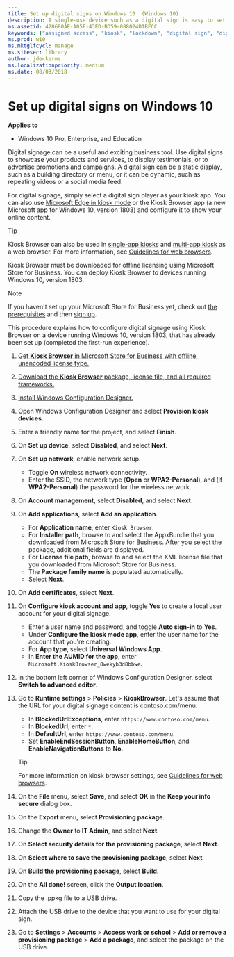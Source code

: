 ```yaml
---
title: Set up digital signs on Windows 10  (Windows 10)
description: A single-use device such as a digital sign is easy to set up in Windows 10 (Pro, Enterprise, and Education).
ms.assetid: 428680AE-A05F-43ED-BD59-088024D1BFCC
keywords: ["assigned access", "kiosk", "lockdown", "digital sign", "digital signage", "kiosk browser", "browser"]
ms.prod: w10
ms.mktglfcycl: manage
ms.sitesec: library
author: jdeckerms
ms.localizationpriority: medium
ms.date: 08/03/2018
---
```


# Set up digital signs on Windows 10


**Applies to**

-   Windows 10 Pro, Enterprise, and Education

Digital signage can be a useful and exciting business tool. Use digital signs to showcase your products and services, to display testimonials, or to advertise promotions and campaigns. A digital sign can be a static display, such as a building directory or menu, or it can be dynamic, such as repeating videos or a social media feed. 

For digital signage, simply select a digital sign player as your kiosk app. You can also use [Microsoft Edge in kiosk mode](https://docs.microsoft.com/microsoft-edge/deploy/microsoft-edge-kiosk-mode-deploy) or the Kiosk Browser app (a new Microsoft app for Windows 10, version 1803) and configure it to show your online content.

>[!TIP]
>Kiosk Browser can also be used in [single-app kiosks](kiosk-single-app.md) and [multi-app kiosk](lock-down-windows-10-to-specific-apps.md) as a web browser. For more information, see [Guidelines for web browsers](guidelines-for-assigned-access-app.md#guidelines-for-web-browsers). 

Kiosk Browser must be downloaded for offline licensing using Microsoft Store for Business. You can deploy Kiosk Browser to devices running Windows 10, version 1803.

>[!NOTE]
>If you haven't set up your Microsoft Store for Business yet, check out [the prerequisites](https://docs.microsoft.com/microsoft-store/prerequisites-microsoft-store-for-business) and then [sign up](https://docs.microsoft.com/microsoft-store/sign-up-microsoft-store-for-business).


This procedure explains how to configure digital signage using Kiosk Browser on a device running Windows 10, version 1803, that has already been set up (completed the first-run experience). 

1. [Get **Kiosk Browser** in Microsoft Store for Business with offline, unencoded license type.](https://docs.microsoft.com/microsoft-store/acquire-apps-microsoft-store-for-business#acquire-apps) 
2. [Download the **Kiosk Browser** package, license file, and all required frameworks.](https://docs.microsoft.com/microsoft-store/distribute-offline-apps#download-an-offline-licensed-app)
2. [Install Windows Configuration Designer.](~/provisioning-packages/provisioning-install-icd.md)
3. Open Windows Configuration Designer and select **Provision kiosk devices**.
4. Enter a friendly name for the project, and select **Finish**.
5. On **Set up device**, select **Disabled**, and select **Next**.
6. On **Set up network**, enable network setup. 
    - Toggle **On** wireless network connectivity. 
    - Enter the SSID, the network type (**Open** or **WPA2-Personal**), and (if **WPA2-Personal**) the password for the wireless network.
7. On **Account management**, select **Disabled**, and select **Next**.
8. On **Add applications**, select **Add an application**.
    - For **Application name**, enter `Kiosk Browser`.
    - For **Installer path**, browse to and select the AppxBundle that you downloaded from Microsoft Store for Business. After you select the package, additional fields are displayed.
    - For **License file path**, browse to and select the XML license file that you downloaded from Microsoft Store for Business.
    - The **Package family name** is populated automatically.
    - Select **Next**.
9. On **Add certificates**, select **Next**.
10. On **Configure kiosk account and app**, toggle **Yes** to create a local user account for your digital signage. 
    - Enter a user name and password, and toggle **Auto sign-in** to **Yes**.
    - Under **Configure the kiosk mode app**, enter the user name for the account that you're creating.
    - For **App type**, select **Universal Windows App**.
    - In **Enter the AUMID for the app**, enter `Microsoft.KioskBrowser_8wekyb3d8bbwe`.
11. In the bottom left corner of Windows Configuration Designer, select **Switch to advanced editor**. 
12. Go to **Runtime settings** > **Policies** > **KioskBrowser**. Let's assume that the URL for your digital signage content is contoso.com/menu.
    - In **BlockedUrlExceptions**, enter `https://www.contoso.com/menu`.
    - In **BlockedUrl**, enter `*`.
    - In **DefaultUrl**, enter `https://www.contoso.com/menu`.
    - Set **EnableEndSessionButton**, **EnableHomeButton**, and **EnableNavigationButtons** to **No**.

    >[!TIP]
    >For more information on kiosk browser settings, see [Guidelines for web browsers](guidelines-for-assigned-access-app.md#guidelines-for-web-browsers).

13. On the **File** menu, select **Save**, and select **OK** in the **Keep your info secure** dialog box.
14. On the **Export** menu, select **Provisioning package**.
15. Change the **Owner** to **IT Admin**, and select **Next**.
16. On **Select security details for the provisioning package**, select **Next**.
17. On **Select where to save the provisioning package**, select **Next**.
18. On **Build the provisioning package**, select **Build**.
19. On the **All done!** screen, click the **Output location**.
20. Copy the .ppkg file to a USB drive.
21. Attach the USB drive to the device that you want to use for your digital sign.
22. Go to **Settings** > **Accounts** > **Access work or school** > **Add or remove a provisioning package** > **Add a package**, and select the package on the USB drive.

     











 